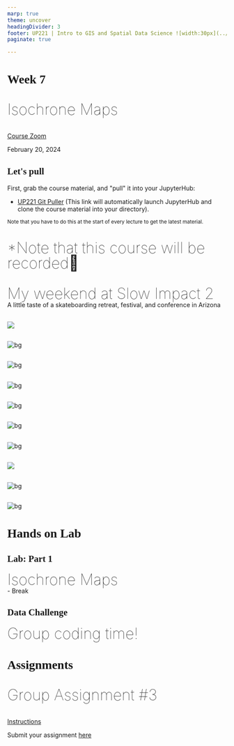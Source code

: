 ```yaml
---
marp: true
theme: uncover
headingDivider: 3
footer: UP221 | Intro to GIS and Spatial Data Science ![width:30px](../images/globe.png)
paginate: true

---
```


<style>
kesmall {font-size:0.6em}
medium {font-size:0.9em}
large {font-size:2em}
xlarge {font-size:4em}
gray {padding:20px;background-color:whitesmoke;font-weight:800}
plum {padding:20px;background-color:plum;line-height:3}
xl { font-size:2.5em;font-weight:100;line-height:1}
h1,h2,h3,h4,h5{font-family:serif}
section {font-size:2em;font-weight:300;}
left {text-align:left;}
</style>

# Week 7

<xl>

Isochrone Maps

</xl>

[Course Zoom](https://ucla.zoom.us/j/94971812993?pwd=NjI4bkxRR2s3Q0FVblU0WmlHbXNodz09)

February 20, 2024

## Let's pull

First, grab the course material, and "pull" it into your JupyterHub:

* [UP221 Git Puller](https://jupyter.idre.ucla.edu/hub/user-redirect/git-pull?repo=https%3A%2F%2Fgithub.com%2Fcgiamarino9%2F24W-UP221&urlpath=lab%2Ftree%2F24W-UP221%2F&branch=main) 
(This link will automatically launch JupyterHub and clone the course material into your directory). 

<small>Note that you have to do this at the start of every lecture to get the latest material.
</small>

##
<xl>

*Note that this course will be recorded🎥

</xl>

##


<xl>
My weekend at Slow Impact 2
</xl>
<br>
A little taste of a skateboarding retreat, festival, and conference in Arizona

##

![](../images/airport.jpeg)

##

![bg](../images/mitchell.jpeg)

##

![bg](../images/waymo.jpeg)

##

![bg](../images/mustang.jpeg)

##

![bg](../images/asu.jpeg)

##

![bg](../images/curbs.jpeg)

##
![bg](../images/friends.jpeg)

##
![](../images/panel.png)

##
![bg](../images/sequence2.png)

##

![bg](../images/product.png)

# Hands on Lab

## Lab: Part 1
<xl>
    Isochrone Maps
</xl>
<br>
- Break

## Data Challenge
<xl>
    Group coding time!
</xl>


# Assignments

<xl>

Group Assignment #3

</xl>

[Instructions](https://github.com/cgiamarino9/24W-UP221/blob/main/Group%20Assignments/GroupAssignment3.md)

Submit your assignment [here](https://github.com/cgiamarino9/24W-UP221/discussions/10)